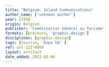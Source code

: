 ```yaml
---
title: "Belgium. Inland Communications"
author_name: ['unknown author']
year: y1958
origin: Belgium
publisher: 'Commissariat Général au Turisme'
formats: [brochure, 'graphic-design']
disciplines: [graphic-design]
tags: [tourism, 'Expo 58' ]
ref: sol-121-0009
layout: artifact
date_added: 2022-03-04
---
```

